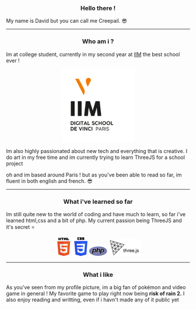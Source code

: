
<h3 align="center">Hello there !</h3> 

My name is David but you can call me Creepail. :sunglasses:

---
<h3 align="center">Who am i ?</h3>

Im at college student, currently in my second year at [IIM](https://www.iim.fr) the best school ever !

<p align="center">
<img width="200" src="images/Logo_IIM_fd_blanc.png" alt="Material Bread logo">
</p align="center">

Im also highly passionated about new tech and everything that is creative. I do art in my free time and im currently trying to learn ThreeJS for a school project

oh and im based around Paris ! but as you've been able to read so far, im fluent in both english and french. :sunglasses:

---

<h3 align="center">What i've learned so far</h3>

Im still quite new to the world of coding and have much to learn, so far i've learned html,css and a bit of php. My current passion being ThreeJS and it's secret :star:

<div align="center">
<img width="50px" src="images/html.png" alt="html">
<img width="36px" src="images/css.png" alt="css">
<img width="50" src="images/php.png" alt="php">
<img width="90" src="images/threejs.png" alt="threejs">
</div>

---
<h3 align="center">What i like</h3> 



As you've seen from my profile picture, im a big fan of pokémon and video game in general ! My favorite game to play right now being **risk of rain 2.** I also enjoy reading and writting, even if i havn't made any of it public yet




<!--
**Creepail/Creepail** is a ✨ _special_ ✨ repository because its `README.md` (this file) appears on your GitHub profile.

Here are some ideas to get you started:

- 🔭 I’m currently working on ...
- 🌱 I’m currently learning ...
- 👯 I’m looking to collaborate on ...
- 🤔 I’m looking for help with ...
- 💬 Ask me about ...
- 📫 How to reach me: ...
- 😄 Pronouns: ...
- ⚡ Fun fact: ...
-->
